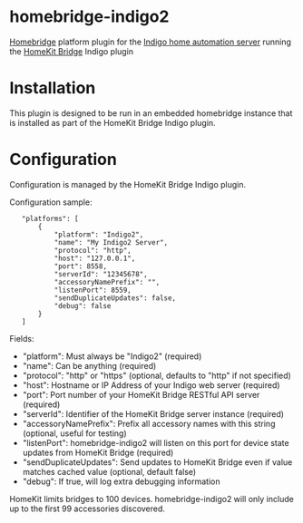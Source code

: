 # homebridge-indigo2
[Homebridge](https://github.com/nfarina/homebridge) platform plugin for the [Indigo home automation server](http://indigodomotics.com/) running the [HomeKit Bridge](https://github.com/Colorado4Wheeler/HomeKit-Bridge) Indigo plugin

# Installation

This plugin is designed to be run in an embedded homebridge instance that
is installed as part of the HomeKit Bridge Indigo plugin.

# Configuration

Configuration is managed by the HomeKit Bridge Indigo plugin.

Configuration sample:

 ```
    "platforms": [
        {
            "platform": "Indigo2",
            "name": "My Indigo2 Server",
            "protocol": "http",
            "host": "127.0.0.1",
            "port": 8558,
            "serverId": "12345678",
            "accessoryNamePrefix": "",
            "listenPort": 8559,
            "sendDuplicateUpdates": false,
            "debug": false
        }
    ]
```

Fields: 
* "platform": Must always be "Indigo2" (required)
* "name": Can be anything (required)
* "protocol": "http" or "https" (optional, defaults to "http" if not specified)
* "host": Hostname or IP Address of your Indigo web server (required)
* "port": Port number of your HomeKit Bridge RESTful API server (required)
* "serverId": Identifier of the HomeKit Bridge server instance (required)
* "accessoryNamePrefix": Prefix all accessory names with this string (optional, useful for testing)
* "listenPort": homebridge-indigo2 will listen on this port for device state updates from HomeKit Bridge (required)
* "sendDuplicateUpdates": Send updates to HomeKit Bridge even if value matches cached value (optional, default false)
* "debug": If true, will log extra debugging information

HomeKit limits bridges to 100 devices.
homebridge-indigo2 will only include up to the first 99 accessories discovered.

